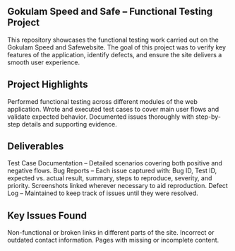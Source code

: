 Gokulam Speed and Safe – Functional Testing Project
-----------------------------------------------------
This repository showcases the functional testing work carried out on the Gokulam Speed and Safewebsite. The goal of this project was to verify key features of the application, identify defects, 
and ensure the site delivers a smooth user experience.

Project Highlights
------------------
Performed functional testing across different modules of the web application.
Wrote and executed test cases to cover main user flows and validate expected behavior.
Documented issues thoroughly with step-by-step details and supporting evidence.

Deliverables
------------
Test Case Documentation – Detailed scenarios covering both positive and negative flows.
Bug Reports – Each issue captured with:
Bug ID, Test ID, expected vs. actual result, summary, steps to reproduce, severity, and priority.
Screenshots linked wherever necessary to aid reproduction.
Defect Log – Maintained to keep track of issues until they were resolved.

Key Issues Found
-----------------
Non-functional or broken links in different parts of the site.
Incorrect or outdated contact information.
Pages with missing or incomplete content.
